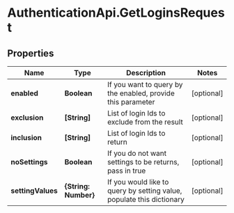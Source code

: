 # AuthenticationApi.GetLoginsRequest

## Properties

Name | Type | Description | Notes
------------ | ------------- | ------------- | -------------
**enabled** | **Boolean** | If you want to query by the enabled, provide this parameter | [optional] 
**exclusion** | **[String]** | List of login Ids to exclude from the result | [optional] 
**inclusion** | **[String]** | List of login Ids to return | [optional] 
**noSettings** | **Boolean** | If you do not want settings to be returns, pass in true | [optional] 
**settingValues** | **{String: Number}** | If you would like to query by setting value, populate this dictionary | [optional] 


